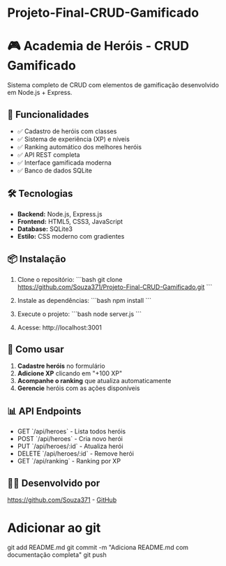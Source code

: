 # Projeto-Final-CRUD-Gamificado

# 🎮 Academia de Heróis - CRUD Gamificado

Sistema completo de CRUD com elementos de gamificação desenvolvido em Node.js + Express.

## 🚀 Funcionalidades

- ✅ Cadastro de heróis com classes
- ✅ Sistema de experiência (XP) e níveis
- ✅ Ranking automático dos melhores heróis
- ✅ API REST completa
- ✅ Interface gamificada moderna
- ✅ Banco de dados SQLite

## 🛠️ Tecnologias

- **Backend:** Node.js, Express.js
- **Frontend:** HTML5, CSS3, JavaScript
- **Database:** SQLite3
- **Estilo:** CSS moderno com gradientes

## 📦 Instalação

1. Clone o repositório:
\`\`\`bash
git clone https://github.com/Souza371/Projeto-Final-CRUD-Gamificado.git
\`\`\`

2. Instale as dependências:
\`\`\`bash
npm install
\`\`\`

3. Execute o projeto:
\`\`\`bash
node server.js
\`\`\`

4. Acesse: http://localhost:3001

## 🎯 Como usar

1. **Cadastre heróis** no formulário
2. **Adicione XP** clicando em "+100 XP" 
3. **Acompanhe o ranking** que atualiza automaticamente
4. **Gerencie** heróis com as ações disponíveis

## 📊 API Endpoints

- GET \`/api/heroes\` - Lista todos heróis
- POST \`/api/heroes\` - Cria novo herói
- PUT \`/api/heroes/:id\` - Atualiza herói
- DELETE \`/api/heroes/:id\` - Remove herói
- GET \`/api/ranking\` - Ranking por XP

## 👨‍💻 Desenvolvido por

https://github.com/Souza371 - [GitHub](https://github.com/Souza371)


# Adicionar ao git
git add README.md
git commit -m "Adiciona README.md com documentação completa"
git push
